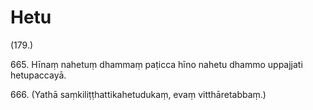 

# Hetu





(179.)

665\. Hīnaṃ nahetuṃ dhammaṃ paṭicca hīno nahetu dhammo uppajjati hetupaccayā.

666\. (Yathā saṃkiliṭṭhattikahetudukaṃ, evaṃ vitthāretabbaṃ.)



